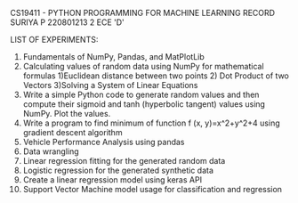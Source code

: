 CS19411 - PYTHON PROGRAMMING FOR MACHINE LEARNING RECORD
SURIYA P 220801213 2 ECE 'D'

LIST OF EXPERIMENTS:
1. Fundamentals of NumPy, Pandas, and MatPlotLib
2. Calculating values of random data using NumPy for mathematical formulas 1)Euclidean distance between two points 2) Dot Product of two Vectors 3)Solving a System of Linear Equations
3. Write a simple Python code to generate random values and then compute their sigmoid and tanh (hyperbolic tangent) values using NumPy. Plot the values.
4. Write a program to find minimum of function f (x, y)=x^2+y^2+4 using gradient descent algorithm
5. Vehicle Performance Analysis using pandas
6. Data wrangling
7. Linear regression fitting for the generated random data
8. Logistic regression for the generated synthetic data
9. Create a linear regression model using keras API
10. Support Vector Machine model usage for classification and regression
